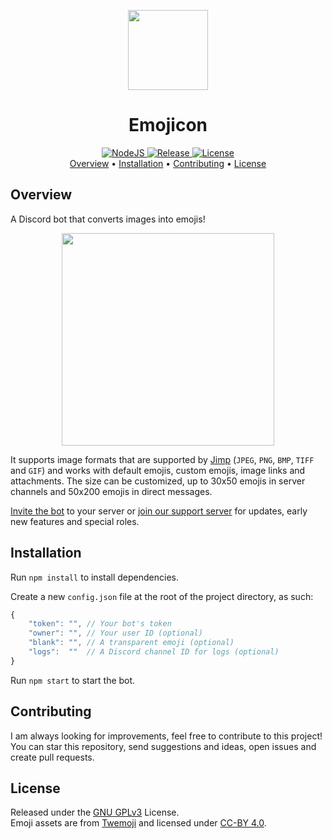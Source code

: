 <p align="center">
    <img src="https://cdn.discordapp.com/emojis/768872298383933531.png?v=1" width="128"/><br/>
</p>
<h1 align="center">
    Emojicon
</h1>
<p align="center">
    <a href="https://nodejs.org/en/">
        <img alt="NodeJS" src="https://img.shields.io/badge/NodeJS-14+-07a31e.svg">
    </a>
    <a href="https://github.com/charlypoirier/emojicon/releases">
        <img alt="Release" src="https://img.shields.io/badge/Release-v2.0.1-1389BF.svg">
    </a>
    <a href="https://github.com/charlypoirier/emojicon/blob/main/LICENSE">
        <img alt="License" src="https://img.shields.io/badge/License-GNU_GPLv3-F56831.svg">
    </a><br/>
    <a href="https://github.com/charlypoirier/emojicon#overview">Overview</a> •
    <a href="https://github.com/charlypoirier/emojicon#installation">Installation</a> •
    <a href="https://github.com/charlypoirier/emojicon#contributing">Contributing</a> •
    <a href="https://github.com/charlypoirier/emojicon#license">License</a>
</p>

## Overview
A Discord bot that converts images into emojis!

<p align="center">
    <img src="https://i.imgur.com/an5b3p7.png" height="340"/>
</p>

It supports image formats that are supported by [Jimp](https://github.com/oliver-moran/jimp) (`JPEG`, `PNG`, `BMP`, `TIFF` and `GIF`) and works with default emojis, custom emojis, image links and attachments. The size can be customized, up to 30x50 emojis in server channels and 50x200 emojis in direct messages.

[Invite the bot](https://discordapp.com/api/oauth2/authorize?client_id=591203757287538690&permissions=0&scope=bot) to your server or [join our support server](https://discord.gg/xDMAxZD) for updates, early new features and special roles.

## Installation
Run `npm install` to install dependencies.

Create a new `config.json` file at the root of the project directory, as such:
```js
{
    "token": "", // Your bot's token
    "owner": "", // Your user ID (optional)
    "blank": "", // A transparent emoji (optional)
    "logs":  ""  // A Discord channel ID for logs (optional)
}
```

Run `npm start` to start the bot.

## Contributing
I am always looking for improvements, feel free to contribute to this project!<br/>
You can star this repository, send suggestions and ideas, open issues and create pull requests.

## License
Released under the [GNU GPLv3](https://www.gnu.org/licenses/gpl-3.0.en.html) License.<br/>
Emoji assets are from [Twemoji](https://github.com/twitter/twemoji) and licensed under [CC-BY 4.0](https://creativecommons.org/licenses/by/4.0/).
